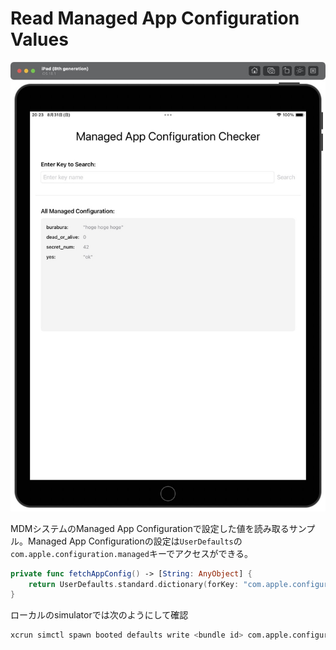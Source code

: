 # Read Managed App Configuration Values

![](Docs/screenshot.jpg)

MDMシステムのManaged App Configurationで設定した値を読み取るサンプル。Managed App Configurationの設定は`UserDefaults`の`com.apple.configuration.managed`キーでアクセスができる。

```swift
private func fetchAppConfig() -> [String: AnyObject] {
    return UserDefaults.standard.dictionary(forKey: "com.apple.configuration.managed") as? [String: AnyObject] ?? [:]
}
```

ローカルのsimulatorでは次のようにして確認
```sh
xcrun simctl spawn booted defaults write <bundle id> com.apple.configuration.managed -dict yes "ok" burabura "hoge hoge hoge" secret_num -int 42 dead_or_alive -bool false
```